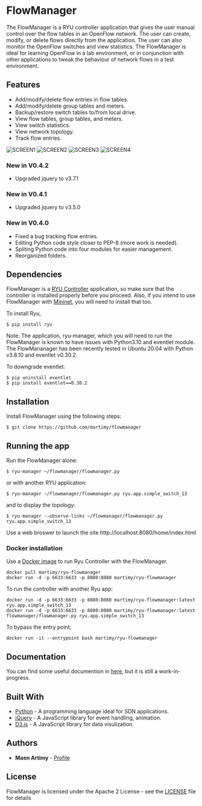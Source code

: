 # FlowManager

The FlowManager is a RYU controller application that gives the user manual control over the flow tables in an OpenFlow network. The user can create, modify, or delete flows directly from the application. The user can also monitor the OpenFlow switches and view statistics. The FlowManager is ideal for learning OpenFlow in a lab environment, or in conjunction with other applications to tweak the behaviour of network flows in a test environment. 

## Features

- Add/modify/delete flow entries in flow tables.
- Add/modify/delete group tables and meters.
- Backup/restore switch tables to/from local drive.
- View flow tables, group tables, and meters.
- View switch statistics.
- View network topology.
- Track flow entries.

![SCREEN1](web/img/screen1.png) ![SCREEN2](web/img/screen2.png)
![SCREEN3](web/img/screen3.png) ![SCREEN4](web/img/screen4.png)

### New in V0.4.2

- Upgraded jquery to v3.7.1

### New in V0.4.1

- Upgraded jquery to v3.5.0

### New in V0.4.0

- Fixed a bug tracking flow entries.
- Editing Python code style closer to PEP-8 (more work is needed).
- Spliting Python code into four modules for easier management.
- Reorganized folders. 

## Dependencies

FlowManager is a [RYU Controller](https://osrg.github.io/ryu/) application, so make sure that the controller is installed properly before you proceed.
Also, if you intend to use FlowManager with [Mininet](http://mininet.org/), you will need to install that too.

To install Ryu, 

```
$ pip install ryu
```

Note: The application, ryu-manager, which you will need to run the FlowManager is known to have issues with Python3.10 and eventlet module.
The FlowMananager has been recently tested in Ubuntu 20.04 with Python v3.8.10 and eventlet v0.30.2.

To downgrade eventlet:

```
$ pip uninstall eventlet
$ pip install eventlet==0.30.2
```


## Installation

Install FlowManager using the following steps:

```
$ git clone https://github.com/martimy/flowmanager
```

## Running the app

Run the FlowManager alone:
```
$ ryu-manager ~/flowmanager/flowmanager.py
```

or with another RYU application:

```
$ ryu-manager ~/flowmanager/flowmanager.py ryu.app.simple_switch_13
```

and to display the topology:

```
$ ryu-manager --observe-links ~/flowmanager/flowmanager.py ryu.app.simple_switch_13
```

Use a web broswer to launch the site http://localhost:8080/home/index.html

### Docker installation

Use a [Docker image](https://hub.docker.com/r/martimy/ryu-flowmanager) to run Ryu Controller with the FlowManager.

```
docker pull martimy/ryu-flowmanager
docker run -d -p 6633:6633 -p 8080:8080 martimy/ryu-flowmanager
```

To run the controller with another Ryu app:

```
docker run -d -p 6633:6633 -p 8080:8080 martimy/ryu-flowmanager:latest ryu.app.simple_switch_13
docker run -d -p 6633:6633 -p 8080:8080 martimy/ryu-flowmanager:latest flowmanager/flowmanager.py ryu.app.simple_switch_13
```

To bypass the entry point:

```
docker run -it --entrypoint bash martimy/ryu-flowmanager
```

## Documentation

You can find some useful documention in [here](https://martimy.github.io/flowmanager/), but it is still a work-in-progress.


## Built With

* [Python](https://www.python.org/) - A programming language ideal for SDN applications.
* [jQuery](https://jquery.com/) - A JavaScript library for event handling, animation.
* [D3.js](https://d3js.org/) - A JavaScript library for data visulization. 

## Authors

* **Maen Artimy** - [Profile](http://adhocnode.com)

## License

FlowManager is licensed under the Apache 2 License - see the [LICENSE](LICENSE) file for details

